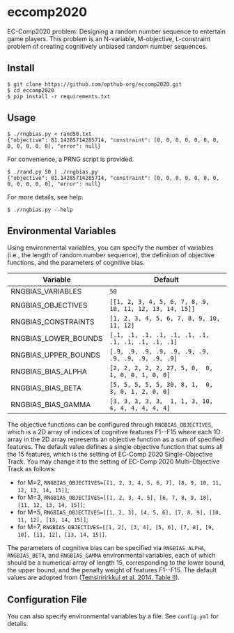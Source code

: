 # eccomp2020
EC-Comp2020 problem: Designing a random number sequence to entertain game players. This problem is an N-variable, M-objective, L-constraint problem of creating cognitively unbiased random number sequences.

## Install
```
$ git clone https://github.com/opthub-org/eccomp2020.git
$ cd eccomp2020
$ pip install -r requirements.txt
```

## Usage
```
$ ./rngbias.py < rand50.txt
{"objective": 81.14285714285714, "constraint": [0, 0, 0, 0, 0, 0, 0, 0, 0, 0, 0, 0], "error": null}
```

For convenience, a PRNG script is provided.
```
$ ./rand.py 50 | ./rngbias.py
{"objective": 81.14285714285714, "constraint": [0, 0, 0, 0, 0, 0, 0, 0, 0, 0, 0, 0], "error": null}
```

For more details, see help.
```
$ ./rngbias.py --help
```

## Environmental Variables
Using environmental variables, you can specify the number of variables (i.e., the length of random number sequence), the definition of objective functions, and the parameters of cognitive bias.

|Variable            |Default                                                |
|--------------------|-------------------------------------------------------|
|RNGBIAS_VARIABLES   |`50`                                                   |
|RNGBIAS_OBJECTIVES  |`[[1, 2, 3, 4, 5, 6, 7, 8, 9, 10, 11, 12, 13, 14, 15]]`|
|RNGBIAS_CONSTRAINTS |`[1, 2, 3, 4, 5, 6, 7, 8, 9, 10, 11, 12]`              |
|RNGBIAS_LOWER_BOUNDS|`[.1, .1, .1, .1, .1, .1, .1, .1, .1, .1, .1, .1]`     |
|RNGBIAS_UPPER_BOUNDS|`[.9, .9, .9, .9, .9, .9, .9, .9, .9, .9, .9, .9]`     |
|RNGBIAS_BIAS_ALPHA  |`[2, 2, 2, 2, 2, 27, 5, 0,  0, 1, 0, 0, 1, 0, 0]`      |
|RNGBIAS_BIAS_BETA   |`[5, 5, 5, 5, 5, 30, 8, 1,  0, 3, 0, 1, 2, 0, 0]`      |
|RNGBIAS_BIAS_GAMMA  |`[3, 3, 3, 3, 3,  1, 1, 3, 10, 4, 4, 4, 4, 4, 4]`      |

The objective functions can be configured through `RNGBIAS_OBJECTIVES`, which is a 2D array of indices of cognitive features F1--F15 where each 1D array in the 2D array represents an objective function as a sum of specified features. The default value defines a single objective function that sums all the 15 features, which is the setting of EC-Comp 2020 Single-Objective Track. You may change it to the setting of EC-Comp 2020 Multi-Objective Track as follows:
- for M=2, `RNGBIAS_OBJECTIVES=[[1, 2, 3, 4, 5, 6, 7], [8, 9, 10, 11, 12, 13, 14, 15]]`;
- for M=3, `RNGBIAS_OBJECTIVES=[[1, 2, 3, 4, 5], [6, 7, 8, 9, 10], [11, 12, 13, 14, 15]]`;
- for M=5, `RNGBIAS_OBJECTIVES=[[1, 2, 3], [4, 5, 6], [7, 8, 9], [10, 11, 12], [13, 14, 15]]`;
- for M=7, `RNGBIAS_OBJECTIVES=[[1, 2], [3, 4], [5, 6], [7, 8], [9, 10], [11, 12], [13, 14, 15]]`.

The parameters of cognitive bias can be specified via `RNGBIAS_ALPHA`, `RNGBIAS_BETA`, and `RNGBIAS_GAMMA` environmental variables, each of which should be a numerical array of length 15, corresponding to the lower bound, the upper bound, and the penalty weight of features F1--F15. The default values are adopted from ([Temsiririrkkul et al. 2014, Table II](https://dspace.jaist.ac.jp/dspace/bitstream/10119/12995/1/21068.pdf)).

## Configuration File
You can also specify environmental variables by a file. See `config.yml` for details.